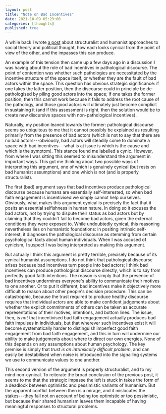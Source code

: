 ```yaml
---
layout: post
title: "Note on Bad Incentives"
date: 2021-10-09 05:23:00
categories: [thoughts]
published: true
---
```


A while back I wrote [a post](http://127.0.0.1:4000/2021/08/04/structure-agency.html) about structuralist and humanist approaches to social theory and political thought, how each looks cynical from the point of view of the other, and the impasses this can produce.

An example of this tension then came up a few days ago in a discussion I was having about the role of bad incentives in pathological discourse. The point of contention was whether such pathologies are necessitated by the incentive structure of the space itself, or whether they are the fault of bad actors within the space. This question has obvious strategic significance: if one takes the latter position, then the discourse could in principle be de-pathologised by piling good actors into the space; if one takes the former position, then this cannot work because it fails to address the root cause of the pathology, and those good actors will ultimately just become complicit in sustaining it (and if this assessment is right, then the solution would be to create new discursive spaces with non-pathological incentives).

<!--more-->

Naturally, my position leaned towards the former: pathological discourse seems so ubiquitous to me that it cannot possibly be explained as resulting primarily from the presence of bad actors (which is not to say that there are no bad actors---obviously, bad actors will steadily come to dominate a space with bad incentives---what is at issue is which is the cause and which is the symptom). This stance found me labelled a cynic. However, from where I was sitting this seemed to misunderstand the argument in important ways. This got me thinking about two possible ways of interpreting this argument, one of which is genuinely cynical (but rests on bad humanist assumptions) and one which is not (and is properly structuralist).

The first (bad) argument says that bad incentives produce pathological discourse because humans are essentially self-interested, so when bad faith engagement is incentivised we simply cannot help ourselves. Obviously, what makes this argument cynical is precisely the fact that it posits an essential selfishness in human nature. In doing so it excuses the bad actors, not by trying to dispute their status as bad actors but by claiming that they couldn't fail to become bad actors, given the external conditions they were exposed to. While undoubtedly cynical, this reasoning nevertheless lies on humanistic foundations: in positing intrinsic self-interest, it diagnoses the pathological discourse as stemming from certain psychological facts about human individuals. When I was accused of cynicism, I suspect I was being interpreted as making this argument.

But actually I think this argument is pretty terrible, precisely because of its cynical humanist assumptions. I do not think that pathological discourse arises because bad incentives turn people into bad actors; I think bad incentives can produce pathological discourse directly, which is to say from perfectly good faith intentions. The reason is simply that the presence of bad incentives undermines everyone's ability to communicate their motives to one another. Or to put it different, bad incentives make it objectively more difficult to reason about other people's decision procedure. This can be catastrophic, because the trust required to produce healthy discourse requires that individual actors are able to make confident judgements about whether the explicit commitments of others can be taken as accurate representations of their motives, intentions, and bottom lines. The issue, then, is _not_ that incentivised bad faith engagement actually produces bad faith impulses in individuals, but that wherever such incentives exist it will become systematically harder to distinguish imperfect good faith engagement from bad faith engagement, and this in turn will undermine our ability to make judgements about where to direct our own energies. None of this depends on any assumptions about human psychology. The key premise is simply that _trust is an intrinsically difficult problem_, and can easily be destabilised when noise is introduced into the signalling systems we use to communicate values to one another.

This second version of the argument is properly structuralist, and to my mind non-cynical. To reiterate the broad conclusion of the previous post, it seems to me that the strategic impasse the left is stuck in takes the form of a deadlock between optimistic and pessimistic variants of humanism. But the apparent conflict between then is a mirage, and it mislocates the stakes---they fail not on account of being too optimistic or too pessimistic, but because their shared humanism leaves them incapable of having meaningful responses to structural problems.
